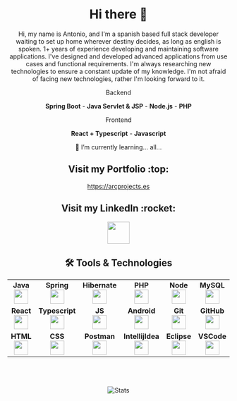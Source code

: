 <div align="center">
    <h1>Hi there 👋</h1> 
    <p>
        Hi, my name is Antonio, and I'm a spanish based full stack developer waiting to set up home wherever destiny decides, as long as english is spoken.
        1+ years of experience developing and maintaining software applications. I've designed and developed advanced applications from use cases and functional               requirements. I'm always researching new technologies to ensure a constant update of my knowledge. I'm not afraid of facing new technologies, rather I'm               looking forward to it.
    </p>
    <p>Backend</p>
    <p><b>Spring Boot</b> - <b>Java Servlet & JSP</b> - <b>Node.js</b> - <b>PHP</b></p>
    <p>Frontend</p>
    <p><b>React + Typescript</b> - <b>Javascript</b></p>
    <p>🌱 I’m currently learning...  all...</p>
    <h2> Visit my Portfolio :top: </h2>
    <a href="https://arcprojects.es" target="_blank">
        https://arcprojects.es    
    </a>
    <h2> Visit my LinkedIn :rocket: </h3>
    <a href="https://www.linkedin.com/in/antonio-rufino-casasus/">
        <img align=center height="50" src="https://user-images.githubusercontent.com/103459716/194719773-32f70ef4-5ff9-4f56-855b-d57c35ef85d9.png" />
    </a>
    <h2> 🛠 Tools & Technologies</h2>
    <table width="320px" align="center">
        <tbody>
            <tr valign="top">
                <td width="80px" align="center">
                    <span><strong>Java</strong></span><br>
                    <img height="32" src="https://cdn.jsdelivr.net/gh/devicons/devicon/icons/java/java-original.svg">
                </td>
                <td width="80px" align="center">
                    <span><strong>Spring</strong></span><br>
                    <img height="32px" src="https://cdn.jsdelivr.net/gh/devicons/devicon/icons/spring/spring-original.svg">
                </td>
                <td width="80px" align="center">
                    <span><strong>Hibernate</strong></span><br>
                    <img height="32px" src="https://user-images.githubusercontent.com/103459716/194718846-455b6051-6f38-42cb-abe8-59f2e69e3c01.png">
                </td>
                <td width="80px" align="center">
                    <span><strong>PHP</strong></span><br>
                    <img height="32px" src="https://user-images.githubusercontent.com/103459716/229304605-e832a371-b96a-4cc2-b6fc-861df69f5147.png">
                </td>
                <td width="80px" align="center">
                    <span><strong>Node</strong></span><br>
                    <img height="32px" src="https://user-images.githubusercontent.com/103459716/229304682-bd3ad0a0-951a-405f-805a-8e1f5e2e7e4c.png">
                </td>
                <td width="80px" align="center">
                    <span><strong>MySQL</strong></span><br>
                    <img height="32px" src="https://cdn.jsdelivr.net/gh/devicons/devicon/icons/mysql/mysql-plain.svg">
                </td>
                <td width="80px" align="center">
                    <span><strong>MongoDB</strong></span><br>
                    <img height="32px" src="https://user-images.githubusercontent.com/103459716/229304777-ed264787-0788-4028-b06a-5197818bece5.png">
                </td>
                <td width="80px" align="center">
                    <span><strong>ElasticSearch</strong></span><br>
                    <img height="32px" src="https://user-images.githubusercontent.com/103459716/194718803-23b0ec9b-91d9-4431-9443-caca463db2b4.png">
                </td>
                <td width="80px" align="center">
                    <span><strong>Docker</strong></span><br>
                    <img height="32px" src="https://cdn.jsdelivr.net/gh/devicons/devicon/icons/docker/docker-original-wordmark.svg">
                </td>
            </tr>
            <tr valign="top">
                <td width="80px" align="center">
                    <span><strong>React</strong></span><br>
                    <img height="32px" src="https://user-images.githubusercontent.com/103459716/229304851-4b250757-0e45-4fa5-b2fb-3ffe29174b02.png">
                </td>
                <td width="80px" align="center">
                    <span><strong>Typescript</strong></span><br>
                    <img height="32px" src="https://user-images.githubusercontent.com/103459716/229304943-ea9df65e-5df0-4e8c-8efd-bb73c0262663.png"> 
                </td>
                <td width="80px" align="center">
                    <span><strong>JS</strong></span><br>
                    <img height="32px" src="https://cdn.jsdelivr.net/gh/devicons/devicon/icons/javascript/javascript-original.svg">
                </td>
                <td width="80px" align="center">
                    <span><strong>Android</strong></span><br>
                    <img height="32px" src="https://cdn.jsdelivr.net/gh/devicons/devicon/icons/android/android-original.svg">
                </td>
                <td width="80px" align="center">
                    <span><strong>Git</strong></span><br>
                    <img height="32px" src="https://cdn.jsdelivr.net/gh/devicons/devicon/icons/git/git-plain.svg">
                </td>
                <td width="80px" align="center">
                    <span><strong>GitHub</strong></span><br>
                    <img height="32px" src="https://cdn.jsdelivr.net/gh/devicons/devicon/icons/github/github-original.svg">
                </td>
                <td width="80px" align="center">
                    <span><strong>Cloud</strong></span><br>
                    <img height="32px" src="https://cdn.jsdelivr.net/gh/devicons/devicon/icons/googlecloud/googlecloud-original.svg">
                </td>
                <td width="80px" align="center">
                    <span><strong>Tailwind</strong></span><br>
                    <img height="32px" src="https://user-images.githubusercontent.com/103459716/229305025-912e584c-3a38-4306-84cb-d2bc3b712904.png">
                </td>
                <td width="80px" align="center">
                    <span><strong>Bootstrap</strong></span><br>
                    <img height="32px" src="https://cdn.jsdelivr.net/gh/devicons/devicon/icons/bootstrap/bootstrap-original.svg">
                </td>
            </tr>
            <tr valign="top">
                <td width="80px" align="center">
                    <span><strong>HTML</strong></span><br>
                    <img height="32px" src="https://cdn.jsdelivr.net/gh/devicons/devicon/icons/html5/html5-original.svg">
                </td>
                <td width="80px" align="center">
                    <span><strong>CSS</strong></span><br>
                    <img height="32px" src="https://cdn.jsdelivr.net/gh/devicons/devicon/icons/css3/css3-original.svg">
                </td>
                <td width="80px" align="center">
                    <span><strong>Postman</strong></span><br>
                    <img height="32px" src="https://user-images.githubusercontent.com/103459716/194718735-87ea7df4-9f98-4250-8d0b-91297358fe67.png">
                </td>
                <td width="80px" align="center">
                    <span><strong>IntellijIdea</strong></span><br>
                    <img height="32px" src="https://user-images.githubusercontent.com/103459716/194718701-80a3dbf4-3e73-4e5c-bd5d-f47312aa1f3c.png">
                </td>
                <td width="80px" align="center">
                    <span><strong>Eclipse</strong></span><br>
                    <img height="32px" src="https://user-images.githubusercontent.com/103459716/194718629-149cb560-9aa2-4413-b8e7-d3cf1d3fea86.png">
                </td>
                <td width="80px" align="center">
                    <span><strong>VSCode</strong></span><br>
                    <img height="32px" src="https://user-images.githubusercontent.com/103459716/229305115-0c2b568d-6696-409a-af35-1f8535951c71.png">
                </td>
            </tr>
        </tbody>
    </table>
    <br><br><br>
    <div align="center">
        <img align="center" src="https://github-readme-stats.vercel.app/api?username=devs-toni&show_icons=true&theme=dark" alt="Stats" />
    </div>

</div>

